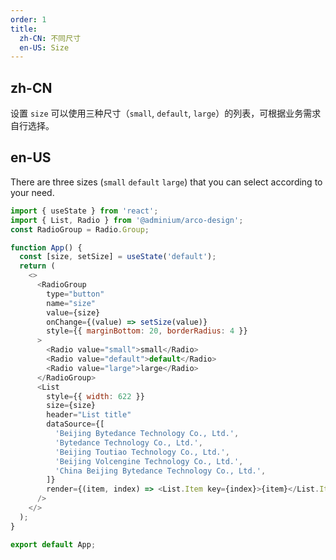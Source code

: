 ```yaml
---
order: 1
title:
  zh-CN: 不同尺寸
  en-US: Size
---
```


## zh-CN

设置 `size` 可以使用三种尺寸（`small`, `default`, `large`）的列表，可根据业务需求自行选择。

## en-US

There are three sizes (`small` `default` `large`) that you can select according to your need.

```js
import { useState } from 'react';
import { List, Radio } from '@adminium/arco-design';
const RadioGroup = Radio.Group;

function App() {
  const [size, setSize] = useState('default');
  return (
    <>
      <RadioGroup
        type="button"
        name="size"
        value={size}
        onChange={(value) => setSize(value)}
        style={{ marginBottom: 20, borderRadius: 4 }}
      >
        <Radio value="small">small</Radio>
        <Radio value="default">default</Radio>
        <Radio value="large">large</Radio>
      </RadioGroup>
      <List
        style={{ width: 622 }}
        size={size}
        header="List title"
        dataSource={[
          'Beijing Bytedance Technology Co., Ltd.',
          'Bytedance Technology Co., Ltd.',
          'Beijing Toutiao Technology Co., Ltd.',
          'Beijing Volcengine Technology Co., Ltd.',
          'China Beijing Bytedance Technology Co., Ltd.',
        ]}
        render={(item, index) => <List.Item key={index}>{item}</List.Item>}
      />
    </>
  );
}

export default App;
```
